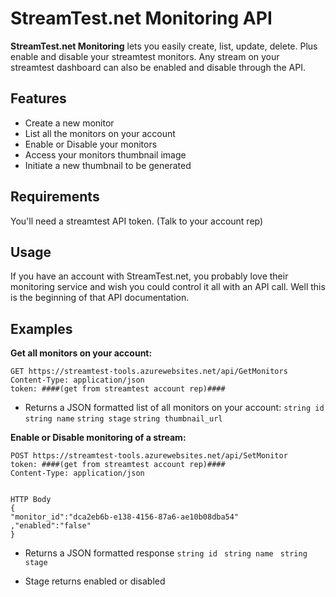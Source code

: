 # StreamTest.net Monitoring API  

**StreamTest.net Monitoring** lets you easily create, list, update, delete. Plus enable and disable your streamtest monitors. Any stream on your streamtest dashboard can also be enabled and disable through the API.


## Features

* Create a new monitor
* List all the monitors on your account
* Enable or Disable your monitors
* Access your monitors thumbnail image
* Initiate a new thumbnail to be generated

## Requirements
You'll need a streamtest API token. (Talk to your account rep)

## Usage

If you have an account with StreamTest.net, you probably love their monitoring service and wish you could control it all with an API call. Well this is the beginning of that API documentation.

## Examples

**Get all monitors on your account:**
```
GET https://streamtest-tools.azurewebsites.net/api/GetMonitors
Content-Type: application/json
token: ####(get from streamtest account rep)####
```
* Returns a JSON formatted list of all monitors on your account:
`string id`
`string name`
`string stage`
`string thumbnail_url`



**Enable or Disable monitoring of a stream:**
```
POST https://streamtest-tools.azurewebsites.net/api/SetMonitor
token: ####(get from streamtest account rep)####
Content-Type: application/json


HTTP Body
{
"monitor_id":"dca2eb6b-e138-4156-87a6-ae10b08dba54"
,"enabled":"false"
}
```
* Returns a JSON formatted response 
`string id `
`string name `
`string stage `

* Stage returns enabled or disabled

